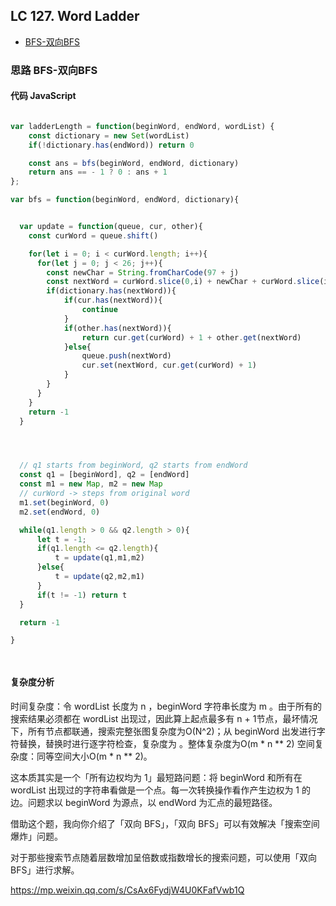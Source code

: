 ## LC 127. Word Ladder

- [BFS-双向BFS](#思路-BFS-双向BFS)

### 思路 BFS-双向BFS

#### 代码 JavaScript

```JavaScript

var ladderLength = function(beginWord, endWord, wordList) {
    const dictionary = new Set(wordList)
    if(!dictionary.has(endWord)) return 0

    const ans = bfs(beginWord, endWord, dictionary)
    return ans == - 1 ? 0 : ans + 1
};

var bfs = function(beginWord, endWord, dictionary){


  var update = function(queue, cur, other){
    const curWord = queue.shift()

    for(let i = 0; i < curWord.length; i++){
      for(let j = 0; j < 26; j++){
        const newChar = String.fromCharCode(97 + j)
        const nextWord = curWord.slice(0,i) + newChar + curWord.slice(i + 1)
        if(dictionary.has(nextWord)){
            if(cur.has(nextWord)){
                continue
            }
            if(other.has(nextWord)){
                return cur.get(curWord) + 1 + other.get(nextWord)
            }else{
                queue.push(nextWord)
                cur.set(nextWord, cur.get(curWord) + 1)
            } 
        }
      }
    }
    return -1
  }




  // q1 starts from beginWord, q2 starts from endWord
  const q1 = [beginWord], q2 = [endWord]
  const m1 = new Map, m2 = new Map
  // curWord -> steps from original word
  m1.set(beginWord, 0)
  m2.set(endWord, 0)

  while(q1.length > 0 && q2.length > 0){
      let t = -1;
      if(q1.length <= q2.length){
          t = update(q1,m1,m2)
      }else{
          t = update(q2,m2,m1)
      }
      if(t != -1) return t
  }

  return -1    

}




```

#### 复杂度分析
时间复杂度：令 wordList 长度为 n ，beginWord 字符串长度为 m 。由于所有的搜索结果必须都在 wordList 出现过，因此算上起点最多有 n + 1节点，最坏情况下，所有节点都联通，搜索完整张图复杂度为O(N^2)；从 beginWord 出发进行字符替换，替换时进行逐字符检查，复杂度为 。整体复杂度为O(m * n ** 2)
空间复杂度：同等空间大小O(m * n ** 2)。


这本质其实是一个「所有边权均为 1」最短路问题：将 beginWord 和所有在 wordList 出现过的字符串看做是一个点。每一次转换操作看作产生边权为 1 的边。问题求以 beginWord 为源点，以 endWord 为汇点的最短路径。

借助这个题，我向你介绍了「双向 BFS」，「双向 BFS」可以有效解决「搜索空间爆炸」问题。

对于那些搜索节点随着层数增加呈倍数或指数增长的搜索问题，可以使用「双向 BFS」进行求解。


https://mp.weixin.qq.com/s/CsAx6FydjW4U0KFafVwb1Q